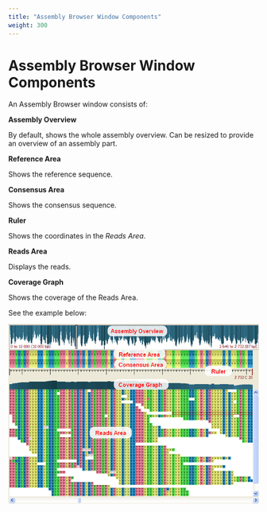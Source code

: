 ```yaml
---
title: "Assembly Browser Window Components"
weight: 300
---
```



# Assembly Browser Window Components

An Assembly Browser window consists of:

**Assembly Overview**

 By default, shows the whole assembly overview. Can be resized to provide an overview of an assembly part.

 **Reference Area**

 Shows the reference sequence.

 **Consensus Area**

 Shows the consensus sequence.

 **Ruler**

 Shows the coordinates in the _Reads Area_.

 **Reads Area**

 Displays the reads.

 **Coverage Graph**

 Shows the coverage of the Reads Area.

See the example below:


![](/images/65929804/65929805.png)

